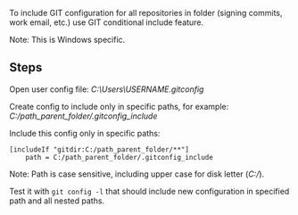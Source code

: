 To include GIT configuration for all repositories in folder (signing commits, work email, etc.) use GIT conditional include feature.

Note: This is Windows specific.

## Steps

Open user config file: _C:\Users\USERNAME\.gitconfig_

Create config to include only in specific paths, for example: _C:/path_parent_folder/.gitconfig_include_

Include this config only in specific paths:
```
[includeIf "gitdir:C:/path_parent_folder/**"]
    path = C:/path_parent_folder/.gitconfig_include
```

Note: Path is case sensitive, including upper case for disk letter (_C:/_).

Test it with `git config -l` that should include new configuration in specified path and all nested paths.